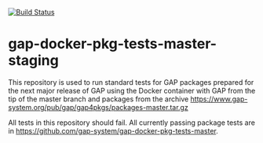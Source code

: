 [![Build Status](https://travis-ci.org/gap-system/gap-docker-pkg-tests-master-staging.svg?branch=master)](https://travis-ci.org/gap-system/gap-docker-pkg-tests-master-staging)

# gap-docker-pkg-tests-master-staging

This repository is used to run standard tests for GAP packages prepared
for the next major release of GAP using the Docker container with GAP
from the tip of the master branch and packages from the archive
https://www.gap-system.org/pub/gap/gap4pkgs/packages-master.tar.gz

All tests in this repository should fail. All currently passing package
tests are in https://github.com/gap-system/gap-docker-pkg-tests-master.
